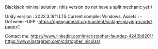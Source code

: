 Blackjack mininal solution:
(this version do not have a split mechanic yet!)

Unity version : 2022.3.16f1 LTS
Current compile: Windows.
Assets : 
-DoTween
-URP
-https://opengameart.org/content/vintage-playing-cards?page=1

Contact me: 
https://www.linkedin.com/in/cristopher-faundez-4243b8201/
https://www.instagram.com/criztopher_nicolas/

